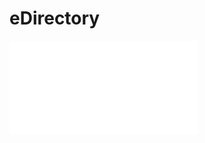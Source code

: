 
# eDirectory


![Query Attribute Definition from eDirectory](Query%20Attribute%20Definition%20from%20eDirectory.md)